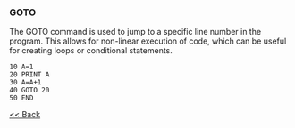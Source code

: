 ### GOTO

The GOTO command is used to jump to a specific line number in the program. This allows for non-linear execution of code, which can be useful for creating loops or conditional statements.

```basic
10 A=1
20 PRINT A
30 A=A+1
40 GOTO 20
50 END
```
[<< Back](./index.md)